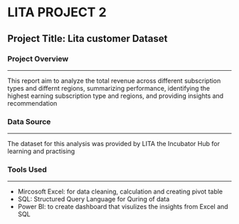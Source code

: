 # LITA PROJECT 2
## Project Title: Lita customer Dataset

### Project Overview
---
This report aim to analyze the total revenue across different subscription types and differnt regions, summarizing performance, identifying the highest earning subscription type and regions, and providing insights and recommendation

### Data Source
---
The dataset for this analysis was provided by LITA the Incubator Hub for learning and practising 

### Tools Used
---
- Mircosoft Excel: for data cleaning, calculation and creating pivot table
- SQL: Structured Query Language for Quring of data
- Power BI: to create dashboard that visulizes the insights from Excel and SQL

###
